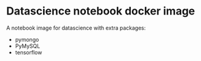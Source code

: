 # Datascience notebook docker image

A notebook image for datascience with extra packages:
- pymongo
- PyMySQL
- tensorflow

